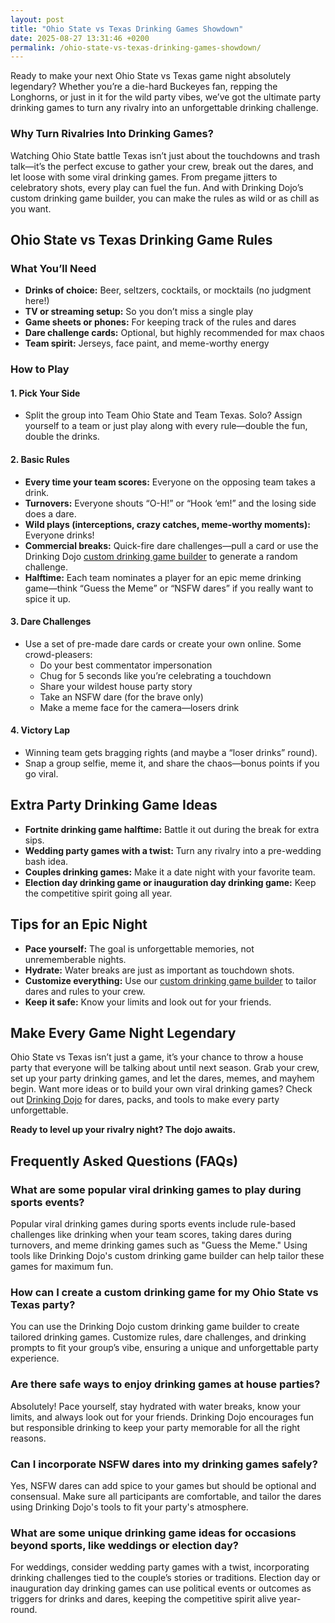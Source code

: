 ```yaml
---
layout: post
title: "Ohio State vs Texas Drinking Games Showdown"
date: 2025-08-27 13:31:46 +0200
permalink: /ohio-state-vs-texas-drinking-games-showdown/
---
```

Ready to make your next Ohio State vs Texas game night absolutely legendary? Whether you’re a die-hard Buckeyes fan, repping the Longhorns, or just in it for the wild party vibes, we’ve got the ultimate party drinking games to turn any rivalry into an unforgettable drinking challenge.

### Why Turn Rivalries Into Drinking Games?

Watching Ohio State battle Texas isn’t just about the touchdowns and trash talk—it’s the perfect excuse to gather your crew, break out the dares, and let loose with some viral drinking games. From pregame jitters to celebratory shots, every play can fuel the fun. And with Drinking Dojo’s custom drinking game builder, you can make the rules as wild or as chill as you want.

## Ohio State vs Texas Drinking Game Rules

### What You’ll Need

- **Drinks of choice:** Beer, seltzers, cocktails, or mocktails (no judgment here!)
- **TV or streaming setup:** So you don’t miss a single play
- **Game sheets or phones:** For keeping track of the rules and dares
- **Dare challenge cards:** Optional, but highly recommended for max chaos
- **Team spirit:** Jerseys, face paint, and meme-worthy energy

### How to Play

#### 1. **Pick Your Side**

- Split the group into Team Ohio State and Team Texas. Solo? Assign yourself to a team or just play along with every rule—double the fun, double the drinks.

#### 2. **Basic Rules**

- **Every time your team scores:** Everyone on the opposing team takes a drink.
- **Turnovers:** Everyone shouts “O-H!” or “Hook ‘em!” and the losing side does a dare.
- **Wild plays (interceptions, crazy catches, meme-worthy moments):** Everyone drinks!
- **Commercial breaks:** Quick-fire dare challenges—pull a card or use the Drinking Dojo [custom drinking game builder](https://drinkingdojo.com) to generate a random challenge.
- **Halftime:** Each team nominates a player for an epic meme drinking game—think “Guess the Meme” or “NSFW dares” if you really want to spice it up.

#### 3. **Dare Challenges**

- Use a set of pre-made dare cards or create your own online. Some crowd-pleasers:
    - Do your best commentator impersonation
    - Chug for 5 seconds like you’re celebrating a touchdown
    - Share your wildest house party story
    - Take an NSFW dare (for the brave only)
    - Make a meme face for the camera—losers drink

#### 4. **Victory Lap**

- Winning team gets bragging rights (and maybe a “loser drinks” round).
- Snap a group selfie, meme it, and share the chaos—bonus points if you go viral.

## Extra Party Drinking Game Ideas

- **Fortnite drinking game halftime:** Battle it out during the break for extra sips.
- **Wedding party games with a twist:** Turn any rivalry into a pre-wedding bash idea.
- **Couples drinking games:** Make it a date night with your favorite team.
- **Election day drinking game or inauguration day drinking game:** Keep the competitive spirit going all year.

## Tips for an Epic Night

- **Pace yourself:** The goal is unforgettable memories, not unrememberable nights.
- **Hydrate:** Water breaks are just as important as touchdown shots.
- **Customize everything:** Use our [custom drinking game builder](https://drinkingdojo.com) to tailor dares and rules to your crew.
- **Keep it safe:** Know your limits and look out for your friends.

## Make Every Game Night Legendary

Ohio State vs Texas isn’t just a game, it’s your chance to throw a house party that everyone will be talking about until next season. Grab your crew, set up your party drinking games, and let the dares, memes, and mayhem begin. Want more ideas or to build your own viral drinking games? Check out [Drinking Dojo](https://drinkingdojo.com) for dares, packs, and tools to make every party unforgettable.

**Ready to level up your rivalry night? The dojo awaits.**

## Frequently Asked Questions (FAQs)

### What are some popular viral drinking games to play during sports events?

Popular viral drinking games during sports events include rule-based challenges like drinking when your team scores, taking dares during turnovers, and meme drinking games such as "Guess the Meme." Using tools like Drinking Dojo's custom drinking game builder can help tailor these games for maximum fun.

### How can I create a custom drinking game for my Ohio State vs Texas party?

You can use the Drinking Dojo custom drinking game builder to create tailored drinking games. Customize rules, dare challenges, and drinking prompts to fit your group’s vibe, ensuring a unique and unforgettable party experience.

### Are there safe ways to enjoy drinking games at house parties?

Absolutely! Pace yourself, stay hydrated with water breaks, know your limits, and always look out for your friends. Drinking Dojo encourages fun but responsible drinking to keep your party memorable for all the right reasons.

### Can I incorporate NSFW dares into my drinking games safely?

Yes, NSFW dares can add spice to your games but should be optional and consensual. Make sure all participants are comfortable, and tailor the dares using Drinking Dojo's tools to fit your party's atmosphere.

### What are some unique drinking game ideas for occasions beyond sports, like weddings or election day?

For weddings, consider wedding party games with a twist, incorporating drinking challenges tied to the couple’s stories or traditions. Election day or inauguration day drinking games can use political events or outcomes as triggers for drinks and dares, keeping the competitive spirit alive year-round.

<script type="application/ld+json">
{
  "@context": "https://schema.org",
  "@type": "BlogPosting",
  "headline": "Ohio State vs Texas Drinking Games Showdown",
  "description": "Turn your Ohio State vs Texas game night into an unforgettable party with viral drinking games, custom dare challenges, and meme-worthy fun using Drinking Dojo’s tools.",
  "author": {
    "@type": "Person",
    "name": "Drinking Dojo"
  },
  "publisher": {
    "@type": "Person",
    "name": "Drinking Dojo"
  },
  "datePublished": "2024-06-01",
  "mainEntityOfPage": {
    "@type": "WebPage",
    "@id": "https://drinkingdojo.com/blog/ohio-state-vs-texas-drinking-games-showdown"
  },
  "keywords": "drinking games, party drinking games, custom drinking game builder, dare challenges, viral drinking games, meme drinking games, fortnite drinking game, inauguration day drinking game, NSFW dares, election day drinking game, wedding party games, couples drinking games, house party ideas, drinking challenges",
  "inLanguage": "en-US"
}
</script>

<script type="application/ld+json">
{
  "@context": "https://schema.org",
  "@type": "FAQPage",
  "mainEntity": [
    {
      "@type": "Question",
      "name": "What are some popular viral drinking games to play during sports events?",
      "acceptedAnswer": {
        "@type": "Answer",
        "text": "Popular viral drinking games during sports events include rule-based challenges like drinking when your team scores, taking dares during turnovers, and meme drinking games such as \"Guess the Meme.\" Using tools like Drinking Dojo's custom drinking game builder can help tailor these games for maximum fun."
      }
    },
    {
      "@type": "Question",
      "name": "How can I create a custom drinking game for my Ohio State vs Texas party?",
      "acceptedAnswer": {
        "@type": "Answer",
        "text": "You can use the Drinking Dojo custom drinking game builder to create tailored drinking games. Customize rules, dare challenges, and drinking prompts to fit your group’s vibe, ensuring a unique and unforgettable party experience."
      }
    },
    {
      "@type": "Question",
      "name": "Are there safe ways to enjoy drinking games at house parties?",
      "acceptedAnswer": {
        "@type": "Answer",
        "text": "Absolutely! Pace yourself, stay hydrated with water breaks, know your limits, and always look out for your friends. Drinking Dojo encourages fun but responsible drinking to keep your party memorable for all the right reasons."
      }
    },
    {
      "@type": "Question",
      "name": "Can I incorporate NSFW dares into my drinking games safely?",
      "acceptedAnswer": {
        "@type": "Answer",
        "text": "Yes, NSFW dares can add spice to your games but should be optional and consensual. Make sure all participants are comfortable, and tailor the dares using Drinking Dojo's tools to fit your party's atmosphere."
      }
    },
    {
      "@type": "Question",
      "name": "What are some unique drinking game ideas for occasions beyond sports, like weddings or election day?",
      "acceptedAnswer": {
        "@type": "Answer",
        "text": "For weddings, consider wedding party games with a twist, incorporating drinking challenges tied to the couple’s stories or traditions. Election day or inauguration day drinking games can use political events or outcomes as triggers for drinks and dares, keeping the competitive spirit alive year-round."
      }
    }
  ]
}
</script>